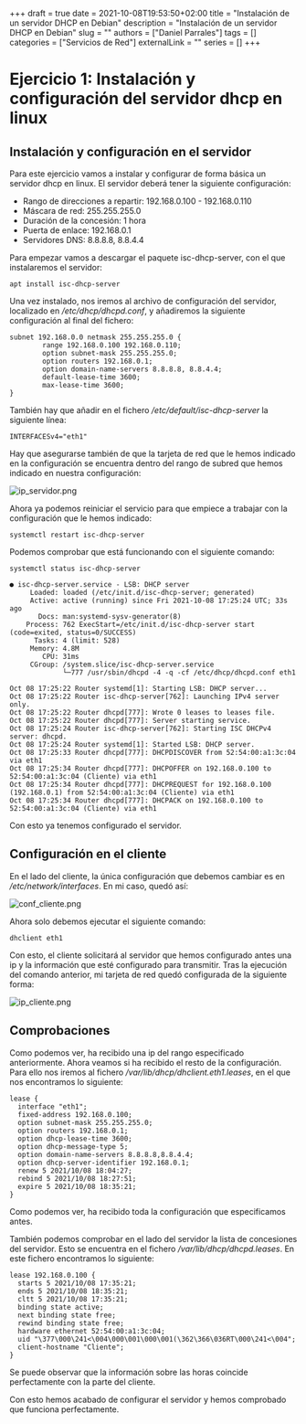+++ 
draft = true
date = 2021-10-08T19:53:50+02:00
title = "Instalación de un servidor DHCP en Debian"
description = "Instalación de un servidor DHCP en Debian"
slug = ""
authors = ["Daniel Parrales"]
tags = []
categories = ["Servicios de Red"]
externalLink = ""
series = []
+++

# Ejercicio 1: Instalación y configuración del servidor dhcp en linux

## Instalación y configuración en el servidor

Para este ejercicio vamos a instalar y configurar de forma básica un servidor dhcp en linux. El servidor deberá tener la siguiente configuración:

* Rango de direcciones a repartir: 192.168.0.100 - 192.168.0.110
* Máscara de red: 255.255.255.0
* Duración de la concesión: 1 hora
* Puerta de enlace: 192.168.0.1
* Servidores DNS: 8.8.8.8, 8.8.4.4

Para empezar vamos a descargar el paquete isc-dhcp-server, con el que instalaremos el servidor:

`
apt install isc-dhcp-server
`

Una vez instalado, nos iremos al archivo de configuración del servidor, localizado en */etc/dhcp/dhcpd.conf*, y añadiremos la siguiente configuración al final del fichero:

```
subnet 192.168.0.0 netmask 255.255.255.0 {
        range 192.168.0.100 192.168.0.110;
        option subnet-mask 255.255.255.0;
        option routers 192.168.0.1;
        option domain-name-servers 8.8.8.8, 8.8.4.4;
        default-lease-time 3600;
        max-lease-time 3600;
}
```

También hay que añadir en el fichero */etc/default/isc-dhcp-server* la siguiente línea:

`
INTERFACESv4="eth1"
`

Hay que asegurarse también de que la tarjeta de red que le hemos indicado en la configuración se encuentra dentro del rango de subred que hemos indicado en nuestra configuración:

![ip_servidor.png](/images/ip_servidor.png)

Ahora ya podemos reiniciar el servicio para que empiece a trabajar con la configuración que le hemos indicado:

`
systemctl restart isc-dhcp-server
`

Podemos comprobar que está funcionando con el siguiente comando:

```
systemctl status isc-dhcp-server

● isc-dhcp-server.service - LSB: DHCP server
     Loaded: loaded (/etc/init.d/isc-dhcp-server; generated)
     Active: active (running) since Fri 2021-10-08 17:25:24 UTC; 33s ago
       Docs: man:systemd-sysv-generator(8)
    Process: 762 ExecStart=/etc/init.d/isc-dhcp-server start (code=exited, status=0/SUCCESS)
      Tasks: 4 (limit: 528)
     Memory: 4.8M
        CPU: 31ms
     CGroup: /system.slice/isc-dhcp-server.service
             └─777 /usr/sbin/dhcpd -4 -q -cf /etc/dhcp/dhcpd.conf eth1

Oct 08 17:25:22 Router systemd[1]: Starting LSB: DHCP server...
Oct 08 17:25:22 Router isc-dhcp-server[762]: Launching IPv4 server only.
Oct 08 17:25:22 Router dhcpd[777]: Wrote 0 leases to leases file.
Oct 08 17:25:22 Router dhcpd[777]: Server starting service.
Oct 08 17:25:24 Router isc-dhcp-server[762]: Starting ISC DHCPv4 server: dhcpd.
Oct 08 17:25:24 Router systemd[1]: Started LSB: DHCP server.
Oct 08 17:25:33 Router dhcpd[777]: DHCPDISCOVER from 52:54:00:a1:3c:04 via eth1
Oct 08 17:25:34 Router dhcpd[777]: DHCPOFFER on 192.168.0.100 to 52:54:00:a1:3c:04 (Cliente) via eth1
Oct 08 17:25:34 Router dhcpd[777]: DHCPREQUEST for 192.168.0.100 (192.168.0.1) from 52:54:00:a1:3c:04 (Cliente) via eth1
Oct 08 17:25:34 Router dhcpd[777]: DHCPACK on 192.168.0.100 to 52:54:00:a1:3c:04 (Cliente) via eth1
```

Con esto ya tenemos configurado el servidor. 

## Configuración en el cliente

En el lado del cliente, la única configuración que debemos cambiar es en */etc/network/interfaces*. En mi caso, quedó así:

![conf_cliente.png](/images/conf_cliente.png)


Ahora solo debemos ejecutar el siguiente comando:

`
dhclient eth1
`

Con esto, el cliente solicitará al servidor que hemos configurado antes una ip y la información que esté configurado para transmitir. Tras la ejecución del comando anterior, mi tarjeta de red quedó configurada de la siguiente forma:


![ip_cliente.png](/images/ip_cliente.png)


## Comprobaciones


Como podemos ver, ha recibido una ip del rango especificado anteriormente. Ahora veamos si ha recibido el resto de la configuración. Para ello nos iremos al fichero */var/lib/dhcp/dhclient.eth1.leases*, en el que nos encontramos lo siguiente:

```
lease {
  interface "eth1";
  fixed-address 192.168.0.100;
  option subnet-mask 255.255.255.0;
  option routers 192.168.0.1;
  option dhcp-lease-time 3600;
  option dhcp-message-type 5;
  option domain-name-servers 8.8.8.8,8.8.4.4;
  option dhcp-server-identifier 192.168.0.1;
  renew 5 2021/10/08 18:04:27;
  rebind 5 2021/10/08 18:27:51;
  expire 5 2021/10/08 18:35:21;
}
```

Como podemos ver, ha recibido toda la configuración que especificamos antes. 

También podemos comprobar en el lado del servidor la lista de concesiones del servidor. Esto se encuentra en el fichero */var/lib/dhcp/dhcpd.leases*. En este fichero encontramos lo siguiente:

```
lease 192.168.0.100 {
  starts 5 2021/10/08 17:35:21;
  ends 5 2021/10/08 18:35:21;
  cltt 5 2021/10/08 17:35:21;
  binding state active;
  next binding state free;
  rewind binding state free;
  hardware ethernet 52:54:00:a1:3c:04;
  uid "\377\000\241<\004\000\001\000\001(\362\366\036RT\000\241<\004";
  client-hostname "Cliente";
}
```

Se puede observar que la información sobre las horas coincide perfectamente con la parte del cliente. 

Con esto hemos acabado de configurar el servidor y hemos comprobado que funciona perfectamente.
